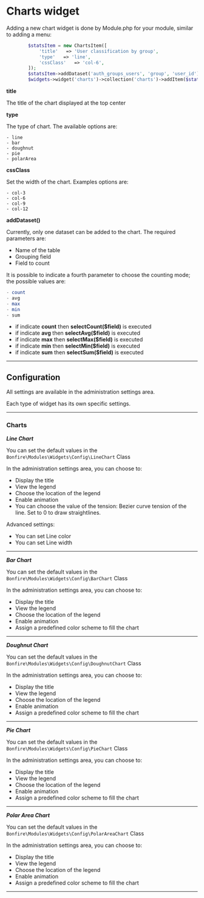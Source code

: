 # Charts widget

Adding a new chart widget is done by Module.php for your module, similar to adding a menu:

```php
		$statsItem = new ChartsItem([
			'title'   => 'User classification by group',
			'type'   => 'line',
			'cssClass'   => 'col-6',
		]);
		$statsItem->addDataset('auth_groups_users', 'group', 'user_id');
		$widgets->widget('charts')->collection('charts')->addItem($statsItem);
```

**title**

The title of the chart displayed at the top center

**type**

The type of chart.
The available options are:
```
- line
- bar
- doughnut
- pie
- polarArea
```

**cssClass**

Set the width of the chart.
Examples options are:
```
- col-3
- col-6
- col-9
- col-12
```

**addDataset()**

Currently, only one dataset can be added to the chart. The required parameters are:

- Name of the table
- Grouping field
- Field to count

It is possible to indicate a fourth parameter to choose the counting mode; the possible values are:

```php
- count
- avg
- max
- min
- sum
```

- if indicate **count** then **selectCount($field)** is executed
- if indicate **avg** then **selectAvg($field)**  is executed
- if indicate **max** then **selectMax($field)**  is executed
- if indicate **min** then **selectMin($field)**  is executed
- if indicate **sum** then **selectSum($field)**  is executed

---

## Configuration

All settings are available in the administration settings area.

Each type of widget has its own specific settings.

---

### Charts ###

***Line Chart***

You can set the default values in the `Bonfire\Modules\Widgets\Config\LineChart` Class

In the administration settings area, you can choose to:
- Display the title
- View the legend
- Choose the location of the legend
- Enable animation
- You can choose the value of the tension: Bezier curve tension of the line. Set to 0 to draw straightlines.

Advanced settings:

- You can set Line color
- You can set Line width

---

***Bar Chart***

You can set the default values in the `Bonfire\Modules\Widgets\Config\BarChart` Class

In the administration settings area, you can choose to:
- Display the title
- View the legend
- Choose the location of the legend
- Enable animation
- Assign a predefined color scheme to fill the chart

---

***Doughnut Chart***

You can set the default values in the `Bonfire\Modules\Widgets\Config\DoughnutChart` Class

In the administration settings area, you can choose to:
- Display the title
- View the legend
- Choose the location of the legend
- Enable animation
- Assign a predefined color scheme to fill the chart

---

***Pie Chart***

You can set the default values in the `Bonfire\Modules\Widgets\Config\PieChart` Class

In the administration settings area, you can choose to:
- Display the title
- View the legend
- Choose the location of the legend
- Enable animation
- Assign a predefined color scheme to fill the chart

---

***Polar Area Chart***

You can set the default values in the `Bonfire\Modules\Widgets\Config\PolarAreaChart` Class

In the administration settings area, you can choose to:
- Display the title
- View the legend
- Choose the location of the legend
- Enable animation
- Assign a predefined color scheme to fill the chart

---
